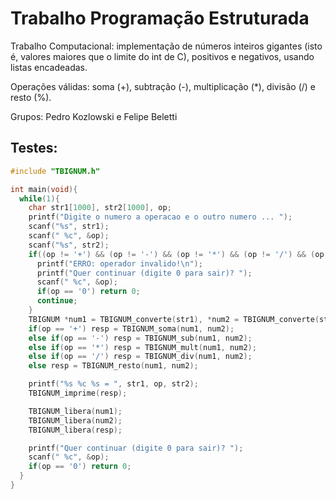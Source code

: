 # Trabalho Programação Estruturada
Trabalho Computacional: implementação de números inteiros gigantes (isto é, valores maiores que o limite do int de C), positivos e negativos, usando listas encadeadas.

Operações válidas: soma (+), subtração (-), multiplicação (*), divisão (/) e resto (%).

Grupos: Pedro Kozlowski e Felipe Beletti

## Testes:

```c
#include "TBIGNUM.h"

int main(void){
  while(1){
    char str1[1000], str2[1000], op;
    printf("Digite o numero a operacao e o outro numero ... ");
    scanf("%s", str1);
    scanf(" %c", &op);
    scanf("%s", str2);
    if((op != '+') && (op != '-') && (op != '*') && (op != '/') && (op != '%')){
      printf("ERRO: operador invalido!\n");
      printf("Quer continuar (digite 0 para sair)? "); 
      scanf(" %c", &op);
      if(op == '0') return 0;
      continue;
    }
    TBIGNUM *num1 = TBIGNUM_converte(str1), *num2 = TBIGNUM_converte(str2), *resp;
    if(op == '+') resp = TBIGNUM_soma(num1, num2);
    else if(op == '-') resp = TBIGNUM_sub(num1, num2);
    else if(op == '*') resp = TBIGNUM_mult(num1, num2);
    else if(op == '/') resp = TBIGNUM_div(num1, num2);
    else resp = TBIGNUM_resto(num1, num2);

    printf("%s %c %s = ", str1, op, str2);
    TBIGNUM_imprime(resp);

    TBIGNUM_libera(num1);
    TBIGNUM_libera(num2);
    TBIGNUM_libera(resp);

    printf("Quer continuar (digite 0 para sair)? "); 
    scanf(" %c", &op);
    if(op == '0') return 0;
  }
}
```
